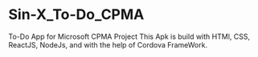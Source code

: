 # Sin-X_To-Do_CPMA
To-Do App for Microsoft CPMA Project
This Apk is build with HTMl, CSS, ReactJS, NodeJs, and with the help of Cordova FrameWork.
